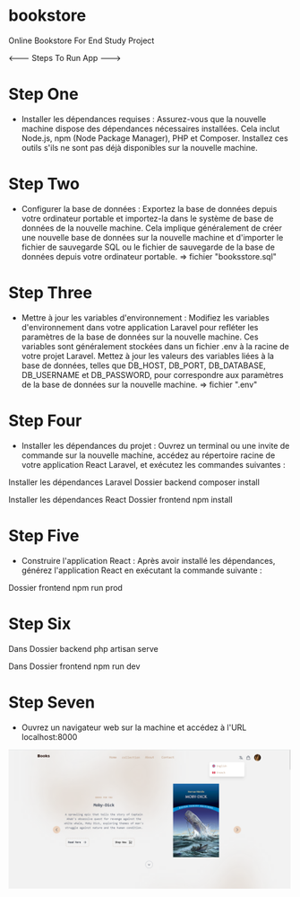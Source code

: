 # bookstore

Online Bookstore For End Study Project

<--- Steps To Run App --->

# Step One

- Installer les dépendances requises : Assurez-vous que la nouvelle machine dispose des dépendances nécessaires installées. Cela inclut Node.js, npm (Node Package Manager), PHP et Composer. Installez ces outils s'ils ne sont pas déjà disponibles sur la nouvelle machine.

# Step Two

- Configurer la base de données : Exportez la base de données depuis votre ordinateur portable et importez-la dans le système de base de données de la nouvelle machine. Cela implique généralement de créer une nouvelle base de données sur la nouvelle machine et d'importer le fichier de sauvegarde SQL ou le fichier de sauvegarde de la base de données depuis votre ordinateur portable.
  => fichier "booksstore.sql"

# Step Three

- Mettre à jour les variables d'environnement : Modifiez les variables d'environnement dans votre application Laravel pour refléter les paramètres de la base de données sur la nouvelle machine. Ces variables sont généralement stockées dans un fichier .env à la racine de votre projet Laravel. Mettez à jour les valeurs des variables liées à la base de données, telles que DB_HOST, DB_PORT, DB_DATABASE, DB_USERNAME et DB_PASSWORD, pour correspondre aux paramètres de la base de données sur la nouvelle machine.
  => fichier ".env"

# Step Four

- Installer les dépendances du projet : Ouvrez un terminal ou une invite de commande sur la nouvelle machine, accédez au répertoire racine de votre application React Laravel, et exécutez les commandes suivantes :

Installer les dépendances Laravel Dossier backend
composer install

Installer les dépendances React Dossier frontend
npm install

# Step Five

- Construire l'application React : Après avoir installé les dépendances, générez l'application React en exécutant la commande suivante :

Dossier frontend
npm run prod

# Step Six

Dans Dossier backend
php artisan serve

Dans Dossier frontend
npm run dev

# Step Seven

- Ouvrez un navigateur web sur la machine et accédez à l'URL localhost:8000

![Home Page](./main.png)

